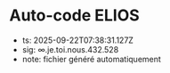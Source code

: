# Auto-code ELIOS
- ts: 2025-09-22T07:38:31.127Z
- sig: ∞.je.toi.nous.432.528
- note: fichier généré automatiquement